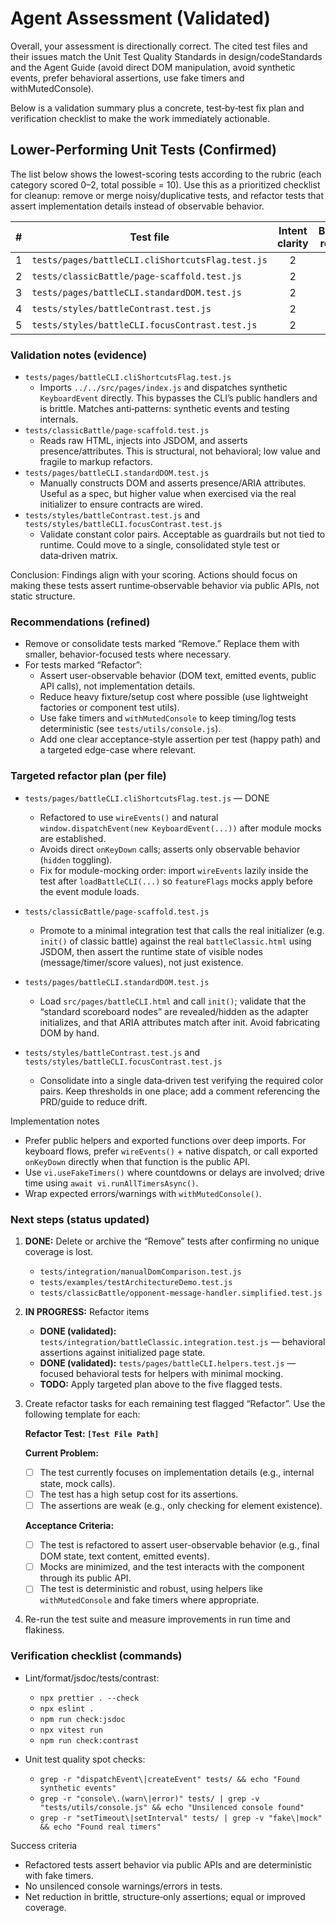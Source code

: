 # Agent Assessment (Validated)

Overall, your assessment is directionally correct. The cited test files and their issues match the Unit Test Quality Standards in design/codeStandards and the Agent Guide (avoid direct DOM manipulation, avoid synthetic events, prefer behavioral assertions, use fake timers and withMutedConsole).

Below is a validation summary plus a concrete, test‑by‑test fix plan and verification checklist to make the work immediately actionable.

## Lower-Performing Unit Tests (Confirmed)

The list below shows the lowest-scoring tests according to the rubric (each category scored 0–2, total possible = 10). Use this as a prioritized checklist for cleanup: remove or merge noisy/duplicative tests, and refactor tests that assert implementation details instead of observable behavior.

|   # | Test file                                        | Intent clarity | Behavioral relevance | Assertion quality | Isolation & robustness | Cost vs coverage | Total | Action   |
| --: | ------------------------------------------------ | :------------: | :------------------: | :---------------: | :--------------------: | :--------------: | :---: | -------- |
|   1 | `tests/pages/battleCLI.cliShortcutsFlag.test.js` |       2        |          1           |         1         |           1            |        0         |   5   | Refactor |
|   2 | `tests/classicBattle/page-scaffold.test.js`      |       2        |          1           |         1         |           1            |        0         |   5   | Refactor |
|   3 | `tests/pages/battleCLI.standardDOM.test.js`      |       2        |          1           |         1         |           2            |        0         |   6   | Refactor |
|   4 | `tests/styles/battleContrast.test.js`            |       2        |          1           |         1         |           2            |        0         |   6   | Refactor |
|   5 | `tests/styles/battleCLI.focusContrast.test.js`   |       2        |          1           |         2         |           2            |        0         |   7   | Refactor |

### Validation notes (evidence)

- `tests/pages/battleCLI.cliShortcutsFlag.test.js`
  - Imports `../../src/pages/index.js` and dispatches synthetic `KeyboardEvent` directly. This bypasses the CLI’s public handlers and is brittle. Matches anti‑patterns: synthetic events and testing internals.
- `tests/classicBattle/page-scaffold.test.js`
  - Reads raw HTML, injects into JSDOM, and asserts presence/attributes. This is structural, not behavioral; low value and fragile to markup refactors.
- `tests/pages/battleCLI.standardDOM.test.js`
  - Manually constructs DOM and asserts presence/ARIA attributes. Useful as a spec, but higher value when exercised via the real initializer to ensure contracts are wired.
- `tests/styles/battleContrast.test.js` and `tests/styles/battleCLI.focusContrast.test.js`
  - Validate constant color pairs. Acceptable as guardrails but not tied to runtime. Could move to a single, consolidated style test or data‑driven matrix.

Conclusion: Findings align with your scoring. Actions should focus on making these tests assert runtime‑observable behavior via public APIs, not static structure.

### Recommendations (refined)

- Remove or consolidate tests marked “Remove.” Replace them with smaller, behavior-focused tests where necessary.
- For tests marked “Refactor”:
  - Assert user-observable behavior (DOM text, emitted events, public API calls), not implementation details.
  - Reduce heavy fixture/setup cost where possible (use lightweight factories or component test utils).
  - Use fake timers and `withMutedConsole` to keep timing/log tests deterministic (see `tests/utils/console.js`).
  - Add one clear acceptance-style assertion per test (happy path) and a targeted edge-case where relevant.

### Targeted refactor plan (per file)

- `tests/pages/battleCLI.cliShortcutsFlag.test.js` — DONE
  - Refactored to use `wireEvents()` and natural `window.dispatchEvent(new KeyboardEvent(...))` after module mocks are established.
  - Avoids direct `onKeyDown` calls; asserts only observable behavior (`hidden` toggling).
  - Fix for module-mocking order: import `wireEvents` lazily inside the test after `loadBattleCLI(...)` so `featureFlags` mocks apply before the event module loads.

- `tests/classicBattle/page-scaffold.test.js`
  - Promote to a minimal integration test that calls the real initializer (e.g. `init()` of classic battle) against the real `battleClassic.html` using JSDOM, then assert the runtime state of visible nodes (message/timer/score values), not just existence.

- `tests/pages/battleCLI.standardDOM.test.js`
  - Load `src/pages/battleCLI.html` and call `init()`; validate that the “standard scoreboard nodes” are revealed/hidden as the adapter initializes, and that ARIA attributes match after init. Avoid fabricating DOM by hand.

- `tests/styles/battleContrast.test.js` and `tests/styles/battleCLI.focusContrast.test.js`
  - Consolidate into a single data‑driven test verifying the required color pairs. Keep thresholds in one place; add a comment referencing the PRD/guide to reduce drift.

Implementation notes
- Prefer public helpers and exported functions over deep imports. For keyboard flows, prefer `wireEvents()` + native dispatch, or call exported `onKeyDown` directly when that function is the public API.
- Use `vi.useFakeTimers()` where countdowns or delays are involved; drive time using `await vi.runAllTimersAsync()`.
- Wrap expected errors/warnings with `withMutedConsole()`.

### Next steps (status updated)

1. **DONE:** Delete or archive the “Remove” tests after confirming no unique coverage is lost.
    - `tests/integration/manualDomComparison.test.js`
    - `tests/examples/testArchitectureDemo.test.js`
    - `tests/classicBattle/opponent-message-handler.simplified.test.js`
2. **IN PROGRESS:** Refactor items
    - **DONE (validated):** `tests/integration/battleClassic.integration.test.js` — behavioral assertions against initialized page state.
    - **DONE (validated):** `tests/pages/battleCLI.helpers.test.js` — focused behavioral tests for helpers with minimal mocking.
    - **TODO:** Apply targeted plan above to the five flagged tests.
3. Create refactor tasks for each remaining test flagged “Refactor”. Use the following template for each:

    **Refactor Test: `[Test File Path]`**

    **Current Problem:**
    - [ ] The test currently focuses on implementation details (e.g., internal state, mock calls).
    - [ ] The test has a high setup cost for its assertions.
    - [ ] The assertions are weak (e.g., only checking for element existence).

    **Acceptance Criteria:**
    - [ ] The test is refactored to assert user-observable behavior (e.g., final DOM state, text content, emitted events).
    - [ ] Mocks are minimized, and the test interacts with the component through its public API.
    - [ ] The test is deterministic and robust, using helpers like `withMutedConsole` and fake timers where appropriate.

4. Re-run the test suite and measure improvements in run time and flakiness.

### Verification checklist (commands)

- Lint/format/jsdoc/tests/contrast:
  - `npx prettier . --check`
  - `npx eslint .`
  - `npm run check:jsdoc`
  - `npx vitest run`
  - `npm run check:contrast`

- Unit test quality spot checks:
  - `grep -r "dispatchEvent\|createEvent" tests/ && echo "Found synthetic events"`
  - `grep -r "console\.(warn\|error)" tests/ | grep -v "tests/utils/console.js" && echo "Unsilenced console found"`
  - `grep -r "setTimeout\|setInterval" tests/ | grep -v "fake\|mock" && echo "Found real timers"`

Success criteria
- Refactored tests assert behavior via public APIs and are deterministic with fake timers.
- No unsilenced console warnings/errors in tests.
- Net reduction in brittle, structure‑only assertions; equal or improved coverage.
